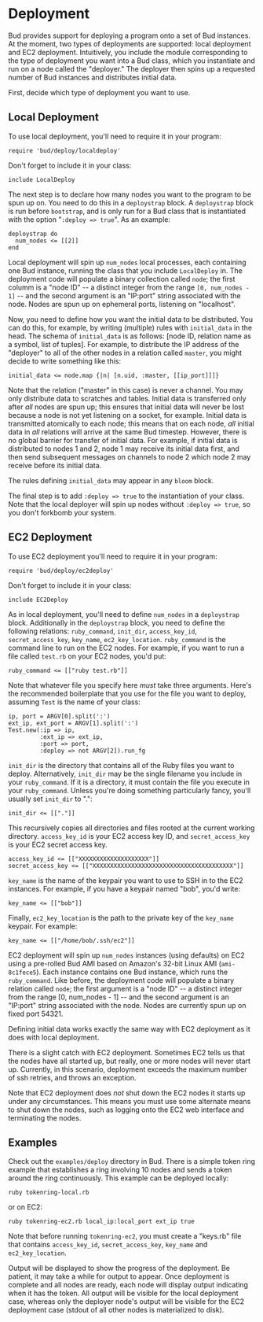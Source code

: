 # Deployment

Bud provides support for deploying a program onto a set of Bud instances.  At the moment, two types of deployments are supported: local deployment and EC2 deployment.  Intuitively, you include the module corresponding to the type of deployment you want into a Bud class, which you instantiate and run on a node called the "deployer."  The deployer then spins up a requested number of Bud instances and distributes initial data.

First, decide which type of deployment you want to use.

## Local Deployment

To use local deployment, you'll need to require it in your program:

    require 'bud/deploy/localdeploy'

Don't forget to include it in your class:

    include LocalDeploy

The next step is to declare how many nodes you want to the program to be spun up on.  You need to do this in a `deploystrap` block.  A `deploystrap` block is run before `bootstrap`, and is only run for a Bud class that is instantiated with the option "`:deploy => true`".  As an example:

    deploystrap do
      num_nodes <= [[2]]
    end

Local deployment will spin up `num_nodes` local processes, each containing one Bud instance, running the class that you include `LocalDeploy` in.  The deployment code will populate a binary collection called `node`; the first columm is a "node ID" -- a distinct integer from the range `[0, num_nodes - 1]` -- and the second argument is an "IP:port" string associated with the node.  Nodes are spun up on ephemeral ports, listening on "localhost".

Now, you need to define how you want the initial data to be distributed.  You can do this, for example, by writing (multiple) rules with `initial_data` in the head.  The schema of `initial_data` is as follows: [node ID, relation name as a symbol, list of tuples].  For example, to distribute the IP address of the "deployer" to all of the other nodes in a relation called `master`, you might decide to write something like this:

    initial_data <= node.map {|n| [n.uid, :master, [[ip_port]]]}

Note that the relation ("master" in this case) is never a channel.  You may only distribute data to scratches and tables.  Initial data is transferred only after _all_ nodes are spun up; this ensures that initial data will never be lost because a node is not yet listening on a socket, for example.  Initial data is transmitted atomically to each node; this means that on each node, _all_ initial data in _all_ relations will arrive at the same Bud timestep.  However, there is no global barrier for transfer of initial data.  For example, if initial data is distributed to nodes 1 and 2, node 1 may receive its initial data first, and then send subsequent messages on channels to node 2 which node 2 may receive before its initial data.

The rules defining `initial_data` may appear in any `bloom` block.

The final step is to add `:deploy => true` to the instantiation of your class.  Note that the local deployer will spin up nodes without `:deploy => true`, so you don't forkbomb your system.


## EC2 Deployment

To use EC2 deployment you'll need to require it in your program:

    require 'bud/deploy/ec2deploy'

Don't forget to include it in your class:

    include EC2Deploy

As in local deployment, you'll need to define `num_nodes` in a `deploystrap` block.  Additionally in the `deploystrap` block, you need to define the following relations: `ruby_command`, `init_dir`, `access_key_id`, `secret_access_key`, `key_name`, `ec2_key_location`.  `ruby_command` is the command line to run on the EC2 nodes.  For example, if you want to run a file called `test.rb` on your EC2 nodes, you'd put:

    ruby_command <= [["ruby test.rb"]]

Note that whatever file you specify here _must_ take three arguments.  Here's the recommended boilerplate that you use for the file you want to deploy, assuming `Test` is the name of your class:

    ip, port = ARGV[0].split(':')
    ext_ip, ext_port = ARGV[1].split(':')
    Test.new(:ip => ip,
             :ext_ip => ext_ip,
             :port => port,
             :deploy => not ARGV[2]).run_fg

`init_dir` is the directory that contains all of the Ruby files you want to deploy.  Alternatively, `init_dir` may be the single filename you include in your `ruby_command`.  If it is a directory, it must contain the file you execute in your `ruby_command`.  Unless you're doing something particularly fancy, you'll usually set `init_dir` to ".":

    init_dir <= [["."]]

This recursively copies all directories and files rooted at the current working directory.  `access_key_id` is your EC2 access key ID, and `secret_access_key` is your EC2 secret access key.

    access_key_id <= [["XXXXXXXXXXXXXXXXXXXX"]]
    secret_access_key <= [["XXXXXXXXXXXXXXXXXXXXXXXXXXXXXXXXXXXXXXXX"]]

`key_name` is the name of the keypair you want to use to SSH in to the EC2 instances.  For example, if you have a keypair named "bob", you'd write:

    key_name <= [["bob"]]

Finally, `ec2_key_location` is the path to the private key of the `key_name` keypair.  For example:

    key_name <= [["/home/bob/.ssh/ec2"]]

EC2 deployment will spin up `num_nodes` instances (using defaults) on EC2 using a pre-rolled Bud AMI based on Amazon's 32-bit Linux AMI (`ami-8c1fece5`).  Each instance contains one Bud instance, which runs the `ruby_command`.  Like before, the deployment code will populate a binary relation called `node`; the first argument is a "node ID" -- a distinct integer from the range [0, num_nodes - 1] -- and the second argument is an "IP:port" string associated with the node.  Nodes are currently spun up on fixed port 54321.

Defining initial data works exactly the same way with EC2 deployment as it does with local deployment.

There is a slight catch with EC2 deployment.  Sometimes EC2 tells us that the nodes have all started up, but really, one or more nodes will never start up.  Currently, in this scenario, deployment exceeds the maximum number of ssh retries, and throws an exception.

Note that EC2 deployment does *not* shut down the EC2 nodes it starts up under any circumstances.  This means you must use some alternate means to shut down the nodes, such as logging onto the EC2 web interface and terminating the nodes.

## Examples

Check out the `examples/deploy` directory in Bud.  There is a simple token ring example that establishes a ring involving 10 nodes and sends a token around the ring continuously.  This example can be deployed locally:

    ruby tokenring-local.rb

or on EC2:

    ruby tokenring-ec2.rb local_ip:local_port ext_ip true

Note that before running `tokenring-ec2`, you must create a "keys.rb" file that contains `access_key_id`, `secret_access_key`, `key_name` and `ec2_key_location`.

Output will be displayed to show the progress of the deployment.  Be patient, it may take a while for output to appear.  Once deployment is complete and all nodes are ready, each node will display output indicating when it has the token.  All output will be visible for the local deployment case, whereas only the deployer node's output will be visible for the EC2 deployment case (stdout of all other nodes is materialized to disk).